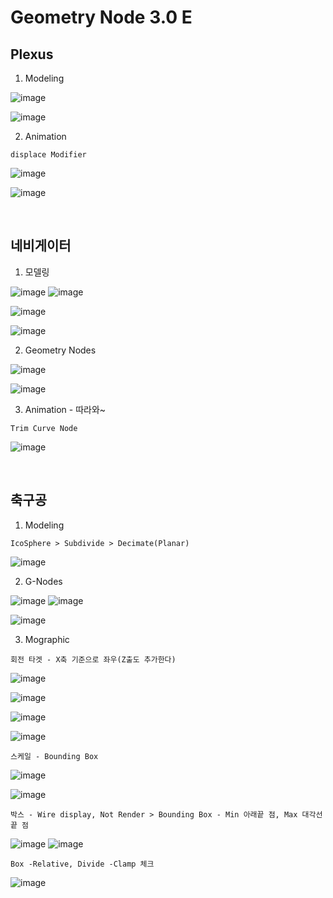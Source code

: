 Geometry Node 3.0 E
======================

Plexus
-------

1. Modeling

![image](https://user-images.githubusercontent.com/30430227/141607978-e7c5271b-b560-446b-8588-aac1058b98f4.png)

![image](https://user-images.githubusercontent.com/30430227/141608164-f06e2339-c649-43e4-9303-3d876447c793.png)

2. Animation

`displace Modifier`

![image](https://user-images.githubusercontent.com/30430227/141608216-b5fd3963-dba2-4c9b-a072-4eb0c8396274.png)

![image](https://user-images.githubusercontent.com/30430227/141608192-9222ce77-ae28-4cc8-ba30-eb34a177939a.png)

<br>

네비게이터 
----------

1. 모델링 

![image](https://user-images.githubusercontent.com/30430227/141614519-10bef8d0-c59e-422f-b58d-49892426554e.png)
![image](https://user-images.githubusercontent.com/30430227/141614530-4657ed89-aab1-44ed-ac24-bb83244143c3.png)

![image](https://user-images.githubusercontent.com/30430227/141614535-4f26707d-4a9e-4d9b-98a3-77ebce622fde.png)

![image](https://user-images.githubusercontent.com/30430227/141614611-c5093118-9b14-4a95-aace-c3107109ad79.png)

2. Geometry Nodes 

![image](https://user-images.githubusercontent.com/30430227/141615062-cdb00e40-c77b-4f0d-bb94-224cdeb73647.png)

![image](https://user-images.githubusercontent.com/30430227/141615167-e95f970a-1df3-4e3d-8b2a-3b490e022172.png)

3. Animation - 따라와~

`Trim Curve Node`

![image](https://user-images.githubusercontent.com/30430227/141615195-6feeb72a-cb94-4ace-840b-7cc300a980cf.png)

<br>

축구공 
----------

1. Modeling 

`IcoSphere > Subdivide > Decimate(Planar)`

![image](https://user-images.githubusercontent.com/30430227/141855309-83f3fb7d-1052-4add-bf57-c3d430a5233b.png)

2. G-Nodes

![image](https://user-images.githubusercontent.com/30430227/141860287-800bdaae-da4b-46a5-910c-bf99f05fb276.png)
![image](https://user-images.githubusercontent.com/30430227/141860388-37896eb5-be6a-4356-a595-e5cd82b0bcdf.png)

![image](https://user-images.githubusercontent.com/30430227/141860717-53532a42-8994-449e-9d7c-d1bafb8e5808.png)

3. Mographic

`회전 타겟 - X축 기준으로 좌우(Z출도 추가한다)`

![image](https://user-images.githubusercontent.com/30430227/141862112-d5b0d943-924d-4663-875c-c47a9e4d9b66.png)

![image](https://user-images.githubusercontent.com/30430227/141862152-360990e3-177c-4cf1-a3cc-50c270e59ef7.png)

![image](https://user-images.githubusercontent.com/30430227/141862489-659f789c-e3f1-455d-85bd-fea7662deaff.png)

![image](https://user-images.githubusercontent.com/30430227/141862524-7bb80c3d-35f2-40af-9e38-e6f0bd758b32.png)

`스케일 - Bounding Box`

![image](https://user-images.githubusercontent.com/30430227/141863961-d60f629f-9f56-470c-a556-3d6d7da361ca.png)

![image](https://user-images.githubusercontent.com/30430227/141863946-9bf473e4-833b-4529-8814-7ad3ec4d1d1e.png)

`박스 - Wire display, Not Render > Bounding Box - Min 아래끝 점, Max 대각선 끝 점`

![image](https://user-images.githubusercontent.com/30430227/141864965-aae07b3a-4a1d-4444-81a5-6574b76d92c3.png)
![image](https://user-images.githubusercontent.com/30430227/141865312-b8034ae6-3a33-477c-9d43-ac1fc6bc7a4a.png)

`Box -Relative, Divide -Clamp 체크`

![image](https://user-images.githubusercontent.com/30430227/141865354-69d211d1-86b4-4819-8cd1-ab361c5e299b.png)

